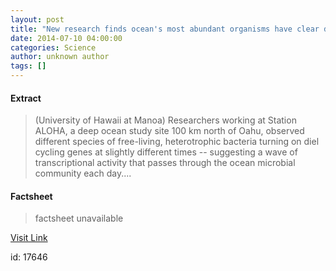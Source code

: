 ```yaml
---
layout: post
title: "New research finds ocean's most abundant organisms have clear daily cycles"
date: 2014-07-10 04:00:00
categories: Science
author: unknown author
tags: []
---
```



#### Extract
>(University of Hawaii at Manoa) Researchers working at Station ALOHA, a deep ocean study site 100 km north of Oahu, observed different species of free-living, heterotrophic bacteria turning on diel cycling genes at slightly different times -- suggesting a wave of transcriptional activity that passes through the ocean microbial community each day....

#### Factsheet
>factsheet unavailable

[Visit Link](http://www.eurekalert.org/pub_releases/2014-07/uoha-nrf070314.php)

id:   17646


